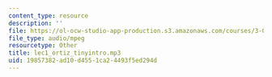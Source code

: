 ```yaml
---
content_type: resource
description: ''
file: https://ol-ocw-studio-app-production.s3.amazonaws.com/courses/3-052-nanomechanics-of-materials-and-biomaterials-spring-2007/19857382ad10d4551ca24493f5ed294d_lec1_ortiz_tinyintro.mp3
file_type: audio/mpeg
resourcetype: Other
title: lec1_ortiz_tinyintro.mp3
uid: 19857382-ad10-d455-1ca2-4493f5ed294d
---
```

